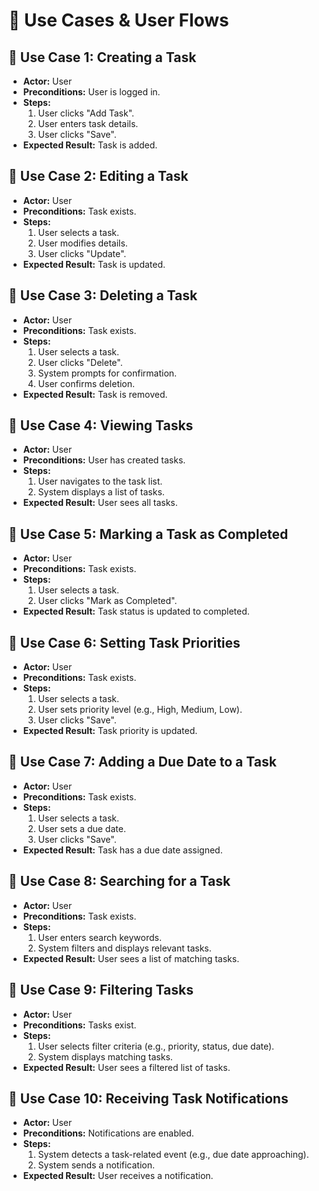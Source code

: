 # 📄 Use Cases & User Flows

## **📝 Use Case 1: Creating a Task**
- **Actor:** User  
- **Preconditions:** User is logged in.  
- **Steps:**  
  1. User clicks "Add Task".  
  2. User enters task details.  
  3. User clicks "Save".  
- **Expected Result:** Task is added.  

## **📝 Use Case 2: Editing a Task**
- **Actor:** User  
- **Preconditions:** Task exists.  
- **Steps:**  
  1. User selects a task.  
  2. User modifies details.  
  3. User clicks "Update".  
- **Expected Result:** Task is updated.  

## **📝 Use Case 3: Deleting a Task**  
- **Actor:** User  
- **Preconditions:** Task exists.  
- **Steps:**  
  1. User selects a task.  
  2. User clicks "Delete".  
  3. System prompts for confirmation.  
  4. User confirms deletion.  
- **Expected Result:** Task is removed.  

## **📝 Use Case 4: Viewing Tasks**  
- **Actor:** User  
- **Preconditions:** User has created tasks.  
- **Steps:**  
  1. User navigates to the task list.  
  2. System displays a list of tasks.  
- **Expected Result:** User sees all tasks.  

## **📝 Use Case 5: Marking a Task as Completed**  
- **Actor:** User  
- **Preconditions:** Task exists.  
- **Steps:**  
  1. User selects a task.  
  2. User clicks "Mark as Completed".  
- **Expected Result:** Task status is updated to completed. 

## **📝 Use Case 6: Setting Task Priorities**  
- **Actor:** User  
- **Preconditions:** Task exists.  
- **Steps:**  
  1. User selects a task.  
  2. User sets priority level (e.g., High, Medium, Low).  
  3. User clicks "Save".  
- **Expected Result:** Task priority is updated.  

## **📝 Use Case 7: Adding a Due Date to a Task**  
- **Actor:** User  
- **Preconditions:** Task exists.  
- **Steps:**  
  1. User selects a task.  
  2. User sets a due date.  
  3. User clicks "Save".  
- **Expected Result:** Task has a due date assigned.  

## **📝 Use Case 8: Searching for a Task**  
- **Actor:** User  
- **Preconditions:** Task exists.  
- **Steps:**  
  1. User enters search keywords.  
  2. System filters and displays relevant tasks.  
- **Expected Result:** User sees a list of matching tasks.  

## **📝 Use Case 9: Filtering Tasks**  
- **Actor:** User  
- **Preconditions:** Tasks exist.  
- **Steps:**  
  1. User selects filter criteria (e.g., priority, status, due date).  
  2. System displays matching tasks.  
- **Expected Result:** User sees a filtered list of tasks.  

## **📝 Use Case 10: Receiving Task Notifications**  
- **Actor:** User  
- **Preconditions:** Notifications are enabled.  
- **Steps:**  
  1. System detects a task-related event (e.g., due date approaching).  
  2. System sends a notification.  
- **Expected Result:** User receives a notification. 


